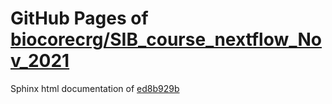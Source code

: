 GitHub Pages of [biocorecrg/SIB_course_nextflow_Nov_2021](https://github.com/biocorecrg/SIB_course_nextflow_Nov_2021.git)
===
Sphinx html documentation of [ed8b929b](https://github.com/biocorecrg/SIB_course_nextflow_Nov_2021/tree/ed8b929b0537e9aaa116d879a13e66fb284875b1)
